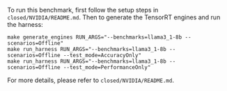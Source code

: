 To run this benchmark, first follow the setup steps in `closed/NVIDIA/README.md`. Then to generate the TensorRT engines and run the harness:

```
make generate_engines RUN_ARGS="--benchmarks=llama3_1-8b --scenarios=Offline"
make run_harness RUN_ARGS="--benchmarks=llama3_1-8b --scenarios=Offline --test_mode=AccuracyOnly"
make run_harness RUN_ARGS="--benchmarks=llama3_1-8b --scenarios=Offline --test_mode=PerformanceOnly"
```

For more details, please refer to `closed/NVIDIA/README.md`.